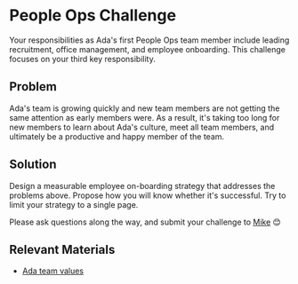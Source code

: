 # People Ops Challenge

Your responsibilities as Ada's first People Ops team member include leading recruitment, office management, and employee onboarding. This challenge focuses on your third key responsibility.

## Problem
Ada's team is growing quickly and new team members are not getting the same attention as early members were. As a result, it's taking too long for new members to learn about Ada's culture, meet all team members, and ultimately be a productive and happy member of the team.

## Solution 
Design a measurable employee on-boarding strategy that addresses the problems above. Propose how you will know whether it's successful. Try to limit your strategy to a single page.

Please ask questions along the way, and submit your challenge to [Mike](mailto:mike@ada.support) 😊  

 
## Relevant Materials

- [Ada team values](https://docs.google.com/document/d/1PbJDBCqNEMlItXvdw2Wk_y7gEv8MorJ-lIVKxCLkJlY/edit)
 

